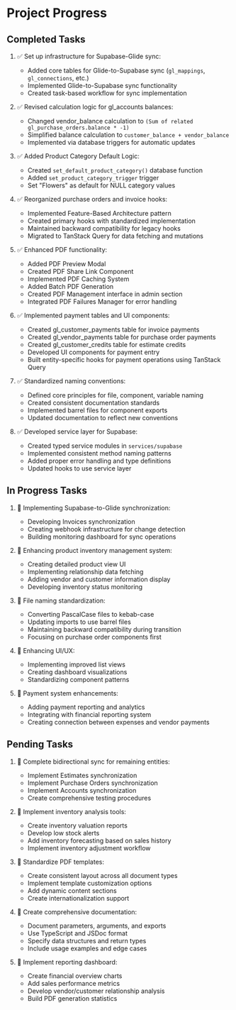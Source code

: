 # Project Progress

## Completed Tasks
1. ✅ Set up infrastructure for Supabase-Glide sync:
   - Added core tables for Glide-to-Supabase sync (`gl_mappings`, `gl_connections`, etc.)
   - Implemented Glide-to-Supabase sync functionality
   - Created task-based workflow for sync implementation

2. ✅ Revised calculation logic for gl_accounts balances:
   - Changed vendor_balance calculation to `(Sum of related gl_purchase_orders.balance * -1)`
   - Simplified balance calculation to `customer_balance + vendor_balance`
   - Implemented via database triggers for automatic updates

3. ✅ Added Product Category Default Logic:
   - Created `set_default_product_category()` database function
   - Added `set_product_category_trigger` trigger
   - Set "Flowers" as default for NULL category values

4. ✅ Reorganized purchase orders and invoice hooks:
   - Implemented Feature-Based Architecture pattern
   - Created primary hooks with standardized implementation
   - Maintained backward compatibility for legacy hooks
   - Migrated to TanStack Query for data fetching and mutations

5. ✅ Enhanced PDF functionality:
   - Added PDF Preview Modal
   - Created PDF Share Link Component
   - Implemented PDF Caching System
   - Added Batch PDF Generation
   - Created PDF Management interface in admin section
   - Integrated PDF Failures Manager for error handling

6. ✅ Implemented payment tables and UI components:
   - Created gl_customer_payments table for invoice payments
   - Created gl_vendor_payments table for purchase order payments
   - Created gl_customer_credits table for estimate credits
   - Developed UI components for payment entry
   - Built entity-specific hooks for payment operations using TanStack Query

7. ✅ Standardized naming conventions:
   - Defined core principles for file, component, variable naming
   - Created consistent documentation standards
   - Implemented barrel files for component exports
   - Updated documentation to reflect new conventions

8. ✅ Developed service layer for Supabase:
   - Created typed service modules in `services/supabase`
   - Implemented consistent method naming patterns
   - Added proper error handling and type definitions
   - Updated hooks to use service layer

## In Progress Tasks
1. 🔄 Implementing Supabase-to-Glide synchronization:
   - Developing Invoices synchronization
   - Creating webhook infrastructure for change detection
   - Building monitoring dashboard for sync operations

2. 🔄 Enhancing product inventory management system:
   - Creating detailed product view UI
   - Implementing relationship data fetching
   - Adding vendor and customer information display
   - Developing inventory status monitoring

3. 🔄 File naming standardization:
   - Converting PascalCase files to kebab-case
   - Updating imports to use barrel files
   - Maintaining backward compatibility during transition
   - Focusing on purchase order components first

4. 🔄 Enhancing UI/UX:
   - Implementing improved list views
   - Creating dashboard visualizations
   - Standardizing component patterns

5. 🔄 Payment system enhancements:
   - Adding payment reporting and analytics
   - Integrating with financial reporting system
   - Creating connection between expenses and vendor payments

## Pending Tasks
1. 📝 Complete bidirectional sync for remaining entities:
   - Implement Estimates synchronization
   - Implement Purchase Orders synchronization
   - Implement Accounts synchronization
   - Create comprehensive testing procedures

2. 📝 Implement inventory analysis tools:
   - Create inventory valuation reports
   - Develop low stock alerts
   - Add inventory forecasting based on sales history
   - Implement inventory adjustment workflow

3. 📝 Standardize PDF templates:
   - Create consistent layout across all document types
   - Implement template customization options
   - Add dynamic content sections
   - Create internationalization support

4. 📝 Create comprehensive documentation:
   - Document parameters, arguments, and exports
   - Use TypeScript and JSDoc format
   - Specify data structures and return types
   - Include usage examples and edge cases

5. 📝 Implement reporting dashboard:
   - Create financial overview charts
   - Add sales performance metrics
   - Develop vendor/customer relationship analysis
   - Build PDF generation statistics
